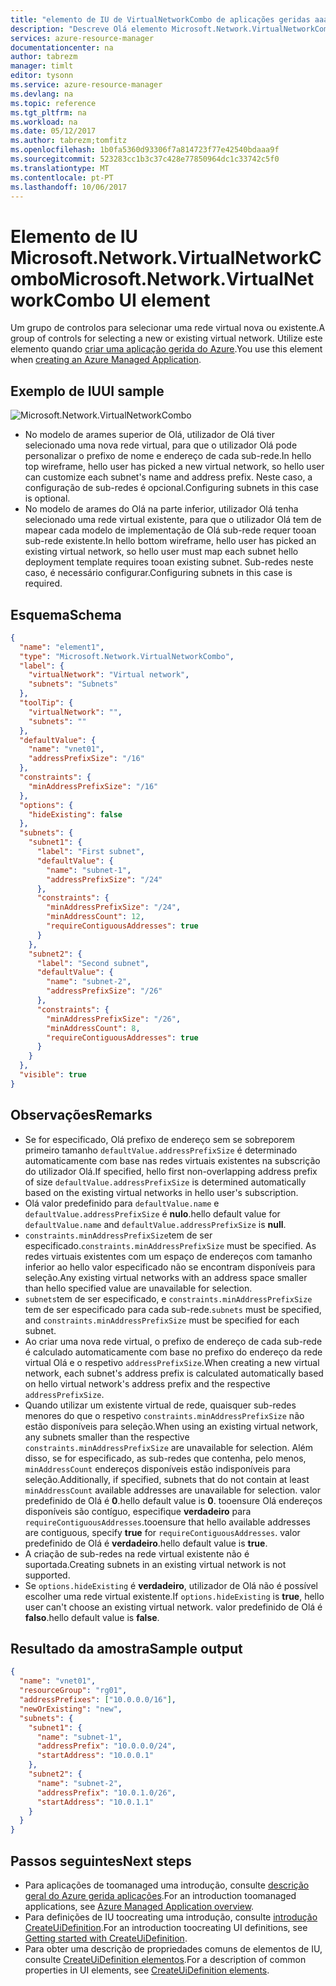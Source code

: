```yaml
---
title: "elemento de IU de VirtualNetworkCombo de aplicações geridas aaaAzure | Microsoft Docs"
description: "Descreve Olá elemento Microsoft.Network.VirtualNetworkCombo IU para aplicações geridas do Azure"
services: azure-resource-manager
documentationcenter: na
author: tabrezm
manager: timlt
editor: tysonn
ms.service: azure-resource-manager
ms.devlang: na
ms.topic: reference
ms.tgt_pltfrm: na
ms.workload: na
ms.date: 05/12/2017
ms.author: tabrezm;tomfitz
ms.openlocfilehash: 1b0fa5360d93306f7a814723f77e42540bdaaa9f
ms.sourcegitcommit: 523283cc1b3c37c428e77850964dc1c33742c5f0
ms.translationtype: MT
ms.contentlocale: pt-PT
ms.lasthandoff: 10/06/2017
---
```

# <a name="microsoftnetworkvirtualnetworkcombo-ui-element"></a><span data-ttu-id="dae40-103">Elemento de IU Microsoft.Network.VirtualNetworkCombo</span><span class="sxs-lookup"><span data-stu-id="dae40-103">Microsoft.Network.VirtualNetworkCombo UI element</span></span>
<span data-ttu-id="dae40-104">Um grupo de controlos para selecionar uma rede virtual nova ou existente.</span><span class="sxs-lookup"><span data-stu-id="dae40-104">A group of controls for selecting a new or existing virtual network.</span></span> <span data-ttu-id="dae40-105">Utilize este elemento quando [criar uma aplicação gerida do Azure](managed-application-publishing.md).</span><span class="sxs-lookup"><span data-stu-id="dae40-105">You use this element when [creating an Azure Managed Application](managed-application-publishing.md).</span></span>

## <a name="ui-sample"></a><span data-ttu-id="dae40-106">Exemplo de IU</span><span class="sxs-lookup"><span data-stu-id="dae40-106">UI sample</span></span>
![Microsoft.Network.VirtualNetworkCombo](./media/managed-application-elements/microsoft.network.virtualnetworkcombo.png)

- <span data-ttu-id="dae40-108">No modelo de arames superior de Olá, utilizador de Olá tiver selecionado uma nova rede virtual, para que o utilizador Olá pode personalizar o prefixo de nome e endereço de cada sub-rede.</span><span class="sxs-lookup"><span data-stu-id="dae40-108">In hello top wireframe, hello user has picked a new virtual network, so hello user can customize each subnet's name and address prefix.</span></span> <span data-ttu-id="dae40-109">Neste caso, a configuração de sub-redes é opcional.</span><span class="sxs-lookup"><span data-stu-id="dae40-109">Configuring subnets in this case is optional.</span></span>
- <span data-ttu-id="dae40-110">No modelo de arames do Olá na parte inferior, utilizador Olá tenha selecionado uma rede virtual existente, para que o utilizador Olá tem de mapear cada modelo de implementação de Olá sub-rede requer tooan sub-rede existente.</span><span class="sxs-lookup"><span data-stu-id="dae40-110">In hello bottom wireframe, hello user has picked an existing virtual network, so hello user must map each subnet hello deployment template requires tooan existing subnet.</span></span> <span data-ttu-id="dae40-111">Sub-redes neste caso, é necessário configurar.</span><span class="sxs-lookup"><span data-stu-id="dae40-111">Configuring subnets in this case is required.</span></span>

## <a name="schema"></a><span data-ttu-id="dae40-112">Esquema</span><span class="sxs-lookup"><span data-stu-id="dae40-112">Schema</span></span>
```json
{
  "name": "element1",
  "type": "Microsoft.Network.VirtualNetworkCombo",
  "label": {
    "virtualNetwork": "Virtual network",
    "subnets": "Subnets"
  },
  "toolTip": {
    "virtualNetwork": "",
    "subnets": ""
  },
  "defaultValue": {
    "name": "vnet01",
    "addressPrefixSize": "/16"
  },
  "constraints": {
    "minAddressPrefixSize": "/16"
  },
  "options": {
    "hideExisting": false
  },
  "subnets": {
    "subnet1": {
      "label": "First subnet",
      "defaultValue": {
        "name": "subnet-1",
        "addressPrefixSize": "/24"
      },
      "constraints": {
        "minAddressPrefixSize": "/24",
        "minAddressCount": 12,
        "requireContiguousAddresses": true
      }
    },
    "subnet2": {
      "label": "Second subnet",
      "defaultValue": {
        "name": "subnet-2",
        "addressPrefixSize": "/26"
      },
      "constraints": {
        "minAddressPrefixSize": "/26",
        "minAddressCount": 8,
        "requireContiguousAddresses": true
      }
    }
  },
  "visible": true
}
```

## <a name="remarks"></a><span data-ttu-id="dae40-113">Observações</span><span class="sxs-lookup"><span data-stu-id="dae40-113">Remarks</span></span>
- <span data-ttu-id="dae40-114">Se for especificado, Olá prefixo de endereço sem se sobreporem primeiro tamanho `defaultValue.addressPrefixSize` é determinado automaticamente com base nas redes virtuais existentes na subscrição do utilizador Olá.</span><span class="sxs-lookup"><span data-stu-id="dae40-114">If specified, hello first non-overlapping address prefix of size `defaultValue.addressPrefixSize` is determined automatically based on the existing virtual networks in hello user's subscription.</span></span>
- <span data-ttu-id="dae40-115">Olá valor predefinido para `defaultValue.name` e `defaultValue.addressPrefixSize` é **nulo**.</span><span class="sxs-lookup"><span data-stu-id="dae40-115">hello default value for `defaultValue.name` and `defaultValue.addressPrefixSize` is **null**.</span></span>
- <span data-ttu-id="dae40-116">`constraints.minAddressPrefixSize`tem de ser especificado.</span><span class="sxs-lookup"><span data-stu-id="dae40-116">`constraints.minAddressPrefixSize` must be specified.</span></span> <span data-ttu-id="dae40-117">As redes virtuais existentes com um espaço de endereços com tamanho inferior ao hello valor especificado não se encontram disponíveis para seleção.</span><span class="sxs-lookup"><span data-stu-id="dae40-117">Any existing virtual networks with an address space smaller than hello specified value are unavailable for selection.</span></span>
- <span data-ttu-id="dae40-118">`subnets`tem de ser especificado, e `constraints.minAddressPrefixSize` tem de ser especificado para cada sub-rede.</span><span class="sxs-lookup"><span data-stu-id="dae40-118">`subnets` must be specified, and `constraints.minAddressPrefixSize` must be specified for each subnet.</span></span>
- <span data-ttu-id="dae40-119">Ao criar uma nova rede virtual, o prefixo de endereço de cada sub-rede é calculado automaticamente com base no prefixo do endereço da rede virtual Olá e o respetivo `addressPrefixSize`.</span><span class="sxs-lookup"><span data-stu-id="dae40-119">When creating a new virtual network, each subnet's address prefix is calculated automatically based on hello virtual network's address prefix and the respective `addressPrefixSize`.</span></span>
- <span data-ttu-id="dae40-120">Quando utilizar um existente virtual de rede, quaisquer sub-redes menores do que o respetivo `constraints.minAddressPrefixSize` não estão disponíveis para seleção.</span><span class="sxs-lookup"><span data-stu-id="dae40-120">When using an existing virtual network, any subnets smaller than the respective `constraints.minAddressPrefixSize` are unavailable for selection.</span></span> <span data-ttu-id="dae40-121">Além disso, se for especificado, as sub-redes que contenha, pelo menos, `minAddressCount` endereços disponíveis estão indisponíveis para seleção.</span><span class="sxs-lookup"><span data-stu-id="dae40-121">Additionally, if specified, subnets that do not contain at least `minAddressCount` available addresses are unavailable for selection.</span></span>
<span data-ttu-id="dae40-122">valor predefinido de Olá é **0**.</span><span class="sxs-lookup"><span data-stu-id="dae40-122">hello default value is **0**.</span></span> <span data-ttu-id="dae40-123">tooensure Olá endereços disponíveis são contíguo, especifique **verdadeiro** para `requireContiguousAddresses`.</span><span class="sxs-lookup"><span data-stu-id="dae40-123">tooensure that hello available addresses are contiguous, specify **true** for `requireContiguousAddresses`.</span></span> <span data-ttu-id="dae40-124">valor predefinido de Olá é **verdadeiro**.</span><span class="sxs-lookup"><span data-stu-id="dae40-124">hello default value is **true**.</span></span>
- <span data-ttu-id="dae40-125">A criação de sub-redes na rede virtual existente não é suportada.</span><span class="sxs-lookup"><span data-stu-id="dae40-125">Creating subnets in an existing virtual network is not supported.</span></span>
- <span data-ttu-id="dae40-126">Se `options.hideExisting` é **verdadeiro**, utilizador de Olá não é possível escolher uma rede virtual existente.</span><span class="sxs-lookup"><span data-stu-id="dae40-126">If `options.hideExisting` is **true**, hello user can't choose an existing virtual network.</span></span> <span data-ttu-id="dae40-127">valor predefinido de Olá é **falso**.</span><span class="sxs-lookup"><span data-stu-id="dae40-127">hello default value is **false**.</span></span>

## <a name="sample-output"></a><span data-ttu-id="dae40-128">Resultado da amostra</span><span class="sxs-lookup"><span data-stu-id="dae40-128">Sample output</span></span>
```json
{
  "name": "vnet01",
  "resourceGroup": "rg01",
  "addressPrefixes": ["10.0.0.0/16"],
  "newOrExisting": "new",
  "subnets": {
    "subnet1": {
      "name": "subnet-1",
      "addressPrefix": "10.0.0.0/24",
      "startAddress": "10.0.0.1"
    },
    "subnet2": {
      "name": "subnet-2",
      "addressPrefix": "10.0.1.0/26",
      "startAddress": "10.0.1.1"
    }
  }
}
```

## <a name="next-steps"></a><span data-ttu-id="dae40-129">Passos seguintes</span><span class="sxs-lookup"><span data-stu-id="dae40-129">Next steps</span></span>
* <span data-ttu-id="dae40-130">Para aplicações de toomanaged uma introdução, consulte [descrição geral do Azure gerida aplicações](managed-application-overview.md).</span><span class="sxs-lookup"><span data-stu-id="dae40-130">For an introduction toomanaged applications, see [Azure Managed Application overview](managed-application-overview.md).</span></span>
* <span data-ttu-id="dae40-131">Para definições de IU toocreating uma introdução, consulte [introdução CreateUiDefinition](managed-application-createuidefinition-overview.md).</span><span class="sxs-lookup"><span data-stu-id="dae40-131">For an introduction toocreating UI definitions, see [Getting started with CreateUiDefinition](managed-application-createuidefinition-overview.md).</span></span>
* <span data-ttu-id="dae40-132">Para obter uma descrição de propriedades comuns de elementos de IU, consulte [CreateUiDefinition elementos](managed-application-createuidefinition-elements.md).</span><span class="sxs-lookup"><span data-stu-id="dae40-132">For a description of common properties in UI elements, see [CreateUiDefinition elements](managed-application-createuidefinition-elements.md).</span></span>
